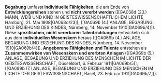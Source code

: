 
**Begabung** umfasst **individuelle Fähigkeiten**, die am Ende von **Entwicklungsreihen** stehen und **nicht vererbt werden** ([[GA068d (23.) MANN, WEIB UND KIND IN GEISTESWISSENSCHAFTLICHEM LICHTE, Hamburg, 21. Mai 1908|GA068d/23]], [[GA069b (4.) ANLAGE, BEGABUNG UND ERZIEHUNG DES KINDES, Nürnberg, 14. November 1910|GA069b/4]]). Diese **spezifischen, nicht vererbaren Talentrichtungen** entwickeln sich aus dem **individuellen Wesenskern** heraus ([[GA069b (4.) ANLAGE, BEGABUNG UND ERZIEHUNG DES KINDES, Nürnberg, 14. November 1910|GA069b/4]]). **Angeborene Fähigkeiten und Talente** entstehen als **Zusammenwirken von Wesenskern und ererbten Anlagen** ([[GA069b (5.) ANLAGE, BEGABUNG UND ERZIEHUNG DES MENSCHEN IM LICHTE DER GEISTESWISSENSCHAFT, Düsseldorf, 6. Februar 1911|GA069b/5]], [[GA069b (7.) ANLAGE, BEGABUNG UND ERZIEHUNG DES MENSCHEN IM LICHTE DER GEISTESWISSENSCHAFT, Basel, 23. Februar 1911|GA069b/7]]).
